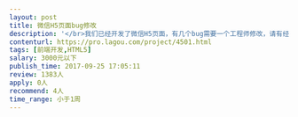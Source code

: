 ```yaml
---                
layout: post       
title: 微信H5页面bug修改           
description: '</br>我们已经开发了微信H5页面，有几个bug需要一个工程师修改，请有经验的工程师报名。</br></br>1.页面样式错乱</br>2.分享格式调整</br>3.分页调整</br>'     
contenturl: https://pro.lagou.com/project/4501.html      
tags: [前端开发,HTML5]            
salary: 3000元以下          
publish_time: 2017-09-25 17:05:11         
review: 1383人                   
apply: 0人                   
recommend: 4人                   
time_range: 小于1周              
---                 
```

